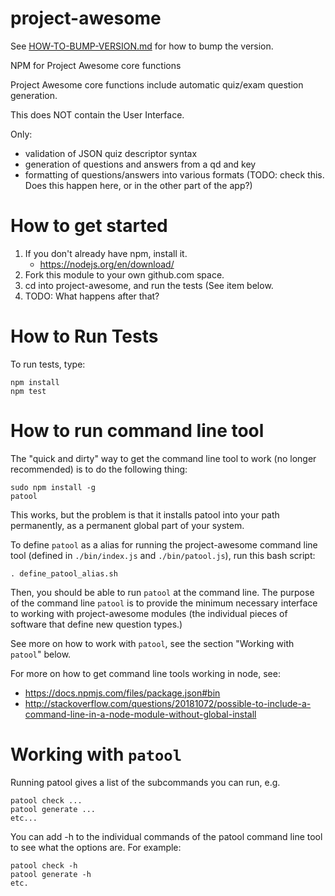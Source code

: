 # project-awesome
 
See [HOW-TO-BUMP-VERSION.md](/HOW-TO-BUMP-VERSION.md) for how to bump the version. 

NPM for Project Awesome core functions

Project Awesome core functions include automatic quiz/exam question generation.

This does NOT contain the User Interface.  

Only:
* validation of JSON quiz descriptor syntax
* generation of questions and answers from a qd and key
* formatting of questions/answers into various formats (TODO: check this.  Does this happen here, or in the other part of the app?)

# How to get started

1. If you don't already have npm, install it. 
    * https://nodejs.org/en/download/
1. Fork this module to your own github.com space.
2. cd into project-awesome, and run the tests (See item below.
3. TODO: What happens after that?

# How to Run Tests
To run tests, type: 

```
npm install
npm test
```

# How to run command line tool

The "quick and dirty" way to get the command line tool to work (no longer recommended) is to do the following thing:

```
sudo npm install -g
patool
```

This works, but the problem is that it installs patool into your path permanently, as a permanent global
part of your system.     


To define `patool` as a alias for running the project-awesome command line tool (defined in
`./bin/index.js` and `./bin/patool.js`), run this bash script:

```
. define_patool_alias.sh
```

Then, you should be able to run `patool` at the command line.  The purpose of the 
command line `patool` is to provide the minimum necessary interface to working with 
project-awesome modules (the individual pieces of software that define new question types.)

See more on how to work with `patool`, see the section "Working with `patool`" below.

For more on how to get command line tools working in node, see:

* <https://docs.npmjs.com/files/package.json#bin>
* <http://stackoverflow.com/questions/20181072/possible-to-include-a-command-line-in-a-node-module-without-global-install>

# Working with `patool`

Running patool gives a list of the subcommands you can run, e.g. 

```
patool check ...
patool generate ...
etc...
```

You can add -h to the individual commands of the patool command line tool to see 
what the options are.  For example:

```
patool check -h
patool generate -h
etc.

```
